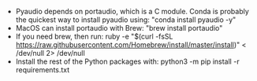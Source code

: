 * Pyaudio depends on portaudio, which is a C module. Conda is probably the quickest way to install pyaudio using: "conda install pyaudio -y"
* MacOS can install portaudio with Brew: "brew install portaudio"
* If you need brew, then run: ruby -e "$(curl -fsSL https://raw.githubusercontent.com/Homebrew/install/master/install)" < /dev/null 2> /dev/null
* Install the rest of the Python packages with: python3 -m pip install -r requirements.txt
